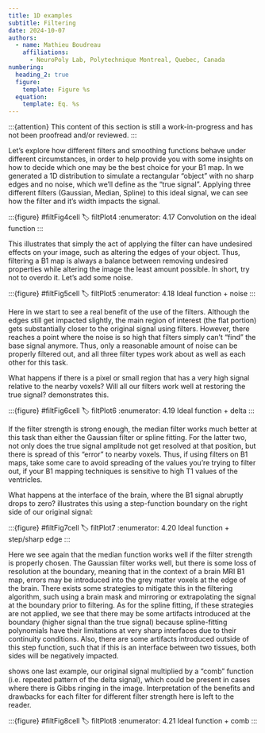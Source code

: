 ```yaml
---
title: 1D examples
subtitle: Filtering
date: 2024-10-07
authors:
  - name: Mathieu Boudreau
    affiliations:
      - NeuroPoly Lab, Polytechnique Montreal, Quebec, Canada
numbering:
  heading_2: true
  figure:
    template: Figure %s
  equation:
    template: Eq. %s
---
```


:::{attention}
This content of this section is still a work-in-progress and has not been proofread and/or reviewed.
:::

Let’s explore how different filters and smoothing functions behave under different circumstances, in order to help provide you with some insights on how to decide which one may be the best choice for your B1 map. In [](#filtPlot4) we generated a 1D distribution to simulate a rectangular “object” with no sharp edges and no noise, which we’ll define as the “true signal”. Applying three different filters (Gaussian, Median, Spline) to this ideal signal, we can see how the filter and it’s width impacts the signal.


:::{figure} #filtFig4cell
:label: filtPlot4
:enumerator: 4.17
Convolution on the ideal function
:::


This illustrates that simply the act of applying the filter can have undesired effects on your image, such as altering the edges of your object. Thus, filtering a B1 map is always a balance between removing undesired properties while altering the image the least amount possible. In short, try not to overdo it. 
Let’s add some noise.


:::{figure} #filtFig5cell
:label: filtPlot5
:enumerator: 4.18
Ideal function + noise
:::


Here in [](#filtPlot5) we start to see a real benefit of the use of the filters. Although the edges still get impacted slightly, the main region of interest (the flat portion) gets substantially closer to the original signal using filters. However, there reaches a point where the noise is so high that filters simply can’t “find” the base signal anymore. Thus, only a reasonable amount of noise can be properly filtered out, and all three filter types work about as well as each other for this task.

What happens if there is a pixel or small region that has a very high signal relative to the nearby voxels? Will all our filters work well at restoring the true signal? [](#filtPlot6) demonstrates this.

:::{figure} #filtFig6cell
:label: filtPlot6
:enumerator: 4.19
Ideal function + delta
:::

If the filter strength is strong enough, the median filter works much better at this task than either the Gaussian filter or spline fitting. For the latter two, not only does the true signal amplitude not get resolved at that position, but there is spread of this “error” to nearby voxels. Thus, if using filters on B1 maps, take some care to avoid spreading of the values you’re trying to filter out, if your B1 mapping techniques is sensitive to high T1 values of the ventricles.

What happens at the interface of the brain, where the B1 signal abruptly drops to zero? [](#filtPlot7) illustrates this using a step-function boundary on the right side of our original signal:

:::{figure} #filtFig7cell
:label: filtPlot7
:enumerator: 4.20
Ideal function + step/sharp edge
:::

Here we see again that the median function works well if the filter strength is properly chosen. The Gaussian filter works well, but there is some loss of resolution at the boundary, meaning that in the context of a brain MRI B1 map, errors may be introduced into the grey matter voxels at the edge of the brain. There exists some strategies to mitigate this in the filtering algorithm, such using a brain mask and mirroring or extrapolating the signal at the boundary prior to filtering. As for the spline fitting, if these strategies are not applied, we see that there may be some artifacts introduced at the boundary (higher signal than the true signal) because spline-fitting polynomials have their limitations at very sharp interfaces due to their continuity conditions. Also, there are some artifacts introduced outside of this step function, such that if this is an interface between two tissues, both sides will be negatively impacted.

[](#filtPlot8) shows one last example, our original signal multiplied by a “comb” function (i.e. repeated pattern of the delta signal), which could be present in cases where there is Gibbs ringing in the image. Interpretation of the benefits and drawbacks for each filter for different filter strength here is left to the reader.

:::{figure} #filtFig8cell
:label: filtPlot8
:enumerator: 4.21
Ideal function + comb
:::

